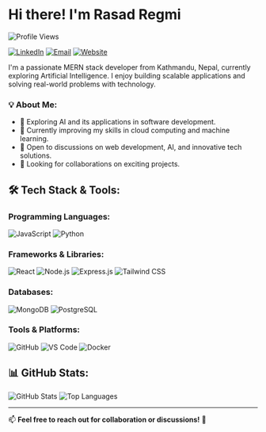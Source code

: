 # Hi there! I'm Rasad Regmi

![Profile Views](https://komarev.com/ghpvc/?username=rasadregmi&label=Profile%20Views&color=0e75b6&style=flat)

[![LinkedIn](https://img.shields.io/badge/LinkedIn-0A66C2?style=for-the-badge&logo=linkedin&logoColor=white)](https://www.linkedin.com/in/rasadregmi) 
[![Email](https://img.shields.io/badge/Email-D14836?style=for-the-badge&logo=gmail&logoColor=white)](mailto:rasadregmi@example.com)
[![Website](https://img.shields.io/badge/Website-000000?style=for-the-badge&logo=About.me&logoColor=white)](https://rasadregmi.com)

I'm a passionate MERN stack developer from Kathmandu, Nepal, currently exploring Artificial Intelligence. I enjoy building scalable applications and solving real-world problems with technology.

### 💡 About Me:
- 🔭 Exploring AI and its applications in software development.
- 🌱 Currently improving my skills in cloud computing and machine learning.
- 💬 Open to discussions on web development, AI, and innovative tech solutions.
- 🤝 Looking for collaborations on exciting projects.

## 🛠️ Tech Stack & Tools:

### Programming Languages:
![JavaScript](https://img.shields.io/badge/JavaScript-F7DF1E?style=for-the-badge&logo=javascript&logoColor=black)
![Python](https://img.shields.io/badge/Python-3776AB?style=for-the-badge&logo=python&logoColor=white)

### Frameworks & Libraries:
![React](https://img.shields.io/badge/React-61DAFB?style=for-the-badge&logo=react&logoColor=black)
![Node.js](https://img.shields.io/badge/Node.js-339933?style=for-the-badge&logo=node.js&logoColor=white)
![Express.js](https://img.shields.io/badge/Express.js-000000?style=for-the-badge&logo=express&logoColor=white)
![Tailwind CSS](https://img.shields.io/badge/Tailwind%20CSS-06B6D4?style=for-the-badge&logo=tailwindcss&logoColor=white)

### Databases:
![MongoDB](https://img.shields.io/badge/MongoDB-47A248?style=for-the-badge&logo=mongodb&logoColor=white)
![PostgreSQL](https://img.shields.io/badge/PostgreSQL-336791?style=for-the-badge&logo=postgresql&logoColor=white)

### Tools & Platforms:
![GitHub](https://img.shields.io/badge/GitHub-181717?style=for-the-badge&logo=github&logoColor=white)
![VS Code](https://img.shields.io/badge/VS%20Code-007ACC?style=for-the-badge&logo=visualstudiocode&logoColor=white)
![Docker](https://img.shields.io/badge/Docker-2496ED?style=for-the-badge&logo=docker&logoColor=white)

## 📊 GitHub Stats:
![GitHub Stats](https://github-readme-stats.vercel.app/api?username=rasadregmi&show_icons=true&theme=dark)
![Top Languages](https://github-readme-stats.vercel.app/api/top-langs/?username=rasadregmi&layout=compact&theme=dark)

---
📫 **Feel free to reach out for collaboration or discussions!** 🚀
